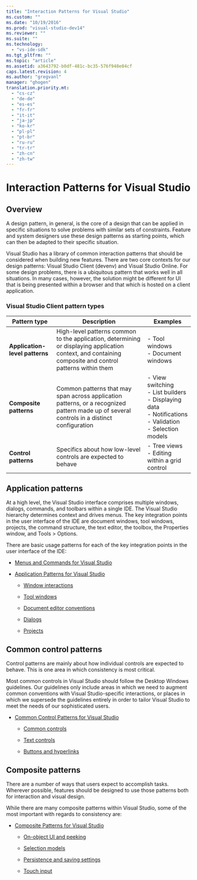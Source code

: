```yaml
---
title: "Interaction Patterns for Visual Studio"
ms.custom: ""
ms.date: "10/19/2016"
ms.prod: "visual-studio-dev14"
ms.reviewer: ""
ms.suite: ""
ms.technology: 
  - "vs-ide-sdk"
ms.tgt_pltfrm: ""
ms.topic: "article"
ms.assetid: a3643792-b0df-481c-bc35-576f948e04cf
caps.latest.revision: 4
ms.author: "gregvanl"
manager: "ghogen"
translation.priority.mt: 
  - "cs-cz"
  - "de-de"
  - "es-es"
  - "fr-fr"
  - "it-it"
  - "ja-jp"
  - "ko-kr"
  - "pl-pl"
  - "pt-br"
  - "ru-ru"
  - "tr-tr"
  - "zh-cn"
  - "zh-tw"
---
```

# Interaction Patterns for Visual Studio
## Overview  
 A design pattern, in general, is the core of a design that can be applied in specific situations to solve problems with similar sets of constraints. Feature and system designers use these design patterns as starting points, which can then be adapted to their specific situation.  
  
 Visual Studio has a library of common interaction patterns that should be considered when building new features. There are two core contexts for our design patterns: Visual Studio Client (devenv) and Visual Studio Online. For some design problems, there is a ubiquitous pattern that works well in all situations. In many cases, however, the solution might be different for UI that is being presented within a browser and that which is hosted on a client application.  
  
### Visual Studio Client pattern types  
  
|Pattern type|Description|Examples|  
|------------------|-----------------|--------------|  
|**Application-level patterns**|High-level patterns common to the application, determining or displaying application context, and containing composite and control patterns within them|-   Tool windows<br />-   Document windows|  
|**Composite patterns**|Common patterns that may span across application patterns, or a recognized pattern made up of several controls in a distinct configuration|-   View switching<br />-   List builders<br />-   Displaying data<br />-   Notifications<br />-   Validation<br />-   Selection models|  
|**Control patterns**|Specifics about how low-level controls are expected to behave|-   Tree views<br />-   Editing within a grid control|  
  
## Application patterns  
 At a high level, the Visual Studio interface comprises multiple windows, dialogs, commands, and toolbars within a single IDE. The Visual Studio hierarchy determines context and drives menus. The key integration points in the user interface of the IDE are document windows, tool windows, projects, the command structure, the text editor, the toolbox, the Properties window, and Tools > Options.  
  
 There are basic usage patterns for each of the key integration points in the user interface of the IDE:  
  
-   [Menus and Commands for Visual Studio](../extensibility/menus-and-commands-for-visual-studio.md)  
  
-   [Application Patterns for Visual Studio](../extensibility/application-patterns-for-visual-studio.md)  
  
    -   [Window interactions](../extensibility/application-patterns-for-visual-studio.md#BKMK_WindowInteractions)  
  
    -   [Tool windows](../extensibility/application-patterns-for-visual-studio.md#BKMK_ToolWindows)  
  
    -   [Document editor conventions](../extensibility/application-patterns-for-visual-studio.md#BKMK_DocumentEditorConventions)  
  
    -   [Dialogs](../extensibility/application-patterns-for-visual-studio.md#BKMK_Dialogs)  
  
    -   [Projects](../extensibility/application-patterns-for-visual-studio.md#BKMK_Projects)  
  
## Common control patterns  
 Control patterns are mainly about how individual controls are expected to behave. This is one area in which consistency is most critical.  
  
 Most common controls in Visual Studio should follow the Desktop Windows guidelines. Our guidelines only include areas in which we need to augment common conventions with Visual Studio-specific interactions, or places in which we supersede the guidelines entirely in order to tailor Visual Studio to meet the needs of our sophisticated users.  
  
-   [Common Control Patterns for Visual Studio](../extensibility/common-control-patterns-for-visual-studio.md)  
  
    -   [Common controls](../extensibility/common-control-patterns-for-visual-studio.md#BKMK_CommonControls)  
  
    -   [Text controls](../extensibility/common-control-patterns-for-visual-studio.md#BKMK_TextControls)  
  
    -   [Buttons and hyperlinks](../extensibility/common-control-patterns-for-visual-studio.md#BKMK_ButtonsAndHyperlinks)  
  
## Composite patterns  
 There are a number of ways that users expect to accomplish tasks. Wherever possible, features should be designed to use those patterns both for interaction and visual design.  
  
 While there are many composite patterns within Visual Studio, some of the most important with regards to consistency are:  
  
-   [Composite Patterns for Visual Studio](../extensibility/composite-patterns-for-visual-studio.md)  
  
    -   [On-object UI and peeking](../extensibility/composite-patterns-for-visual-studio.md#BKMK_OnObjectUI)  
  
    -   [Selection models](../extensibility/composite-patterns-for-visual-studio.md#BKMK_SelectionModels)  
  
    -   [Persistence and saving settings](../extensibility/composite-patterns-for-visual-studio.md#BKMK_PersistenceAndSavingSettings)  
  
    -   [Touch input](../extensibility/composite-patterns-for-visual-studio.md#BKMK_TouchInput)